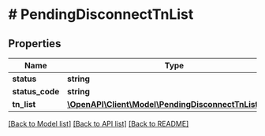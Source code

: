 # # PendingDisconnectTnList

## Properties

Name | Type | Description | Notes
------------ | ------------- | ------------- | -------------
**status** | **string** |  | [optional]
**status_code** | **string** |  | [optional]
**tn_list** | [**\OpenAPI\Client\Model\PendingDisconnectTnListTnList**](PendingDisconnectTnListTnList.md) |  | [optional]

[[Back to Model list]](../../README.md#models) [[Back to API list]](../../README.md#endpoints) [[Back to README]](../../README.md)
